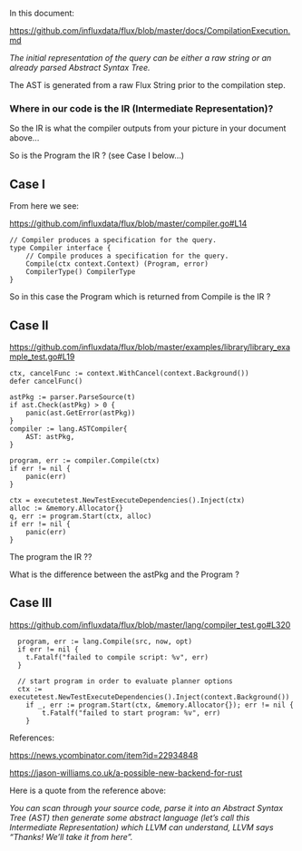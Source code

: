 
In this document:

https://github.com/influxdata/flux/blob/master/docs/CompilationExecution.md

*The initial representation of the query can be either a raw string or an already parsed Abstract Syntax Tree.*

The AST is generated from a raw Flux String prior to the compilation step.

### Where in our code is the IR (Intermediate Representation)?

So the IR is what the compiler outputs from your picture in your
document above...

So is the Program the IR ? (see Case I below...)

## Case I

From here we see:

https://github.com/influxdata/flux/blob/master/compiler.go#L14

```
// Compiler produces a specification for the query.
type Compiler interface {
	// Compile produces a specification for the query.
	Compile(ctx context.Context) (Program, error)
	CompilerType() CompilerType
}
```

So in this case the Program which is returned from Compile is the IR ?

## Case II

https://github.com/influxdata/flux/blob/master/examples/library/library_example_test.go#L19

```
ctx, cancelFunc := context.WithCancel(context.Background())
defer cancelFunc()

astPkg := parser.ParseSource(t)
if ast.Check(astPkg) > 0 {
	panic(ast.GetError(astPkg))
}
compiler := lang.ASTCompiler{
	AST: astPkg,
}

program, err := compiler.Compile(ctx)
if err != nil {
	panic(err)
}

ctx = executetest.NewTestExecuteDependencies().Inject(ctx)
alloc := &memory.Allocator{}
q, err := program.Start(ctx, alloc)
if err != nil {
	panic(err)
}
```

The program the IR ??

What is the difference between the astPkg and the Program ?

## Case III

https://github.com/influxdata/flux/blob/master/lang/compiler_test.go#L320

```
  program, err := lang.Compile(src, now, opt)
  if err != nil {
    t.Fatalf("failed to compile script: %v", err)
  }

  // start program in order to evaluate planner options
  ctx := executetest.NewTestExecuteDependencies().Inject(context.Background())
	if _, err := program.Start(ctx, &memory.Allocator{}); err != nil {
		t.Fatalf("failed to start program: %v", err)
	}
```

References:

https://news.ycombinator.com/item?id=22934848

https://jason-williams.co.uk/a-possible-new-backend-for-rust

Here is a quote from the reference above:

*You can scan through your source code, parse it into an Abstract Syntax Tree (AST) then generate some abstract language (let’s call this Intermediate Representation) which LLVM can understand, LLVM says “Thanks! We’ll take it from here”.*
